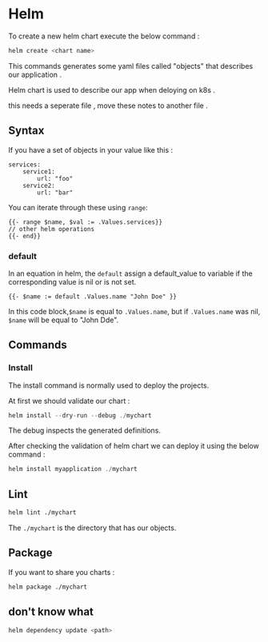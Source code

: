 # Helm

To create a new helm chart execute the below command :
```bash
helm create <chart name>
```

This commands generates some yaml files called "objects" that describes our application .

Helm chart is used to describe our app when deloying on k8s .


this needs a seperate file , move these notes to another file . 

## Syntax 

If you have a set of objects in your value like this :
```
services:
    service1:
        url: "foo"
    service2: 
        url: "bar"
```

You can iterate through these using `range`:

```
{{- range $name, $val := .Values.services}}
// other helm operations 
{{- end}}
```

### default 

In an equation in helm, the `default` assign a default_value to variable if the corresponding value is nil or is not set. 

```
{{- $name := default .Values.name "John Doe" }}
```

In this code block,`$name` is equal to `.Values.name`, but if `.Values.name` was nil, `$name` will be equal to "John Dde".

## Commands

### Install
The install command is normally used to deploy the projects.

At first we should validate our chart : 
```go
helm install --dry-run --debug ./mychart
```
The debug inspects the generated definitions.

After checking the validation of helm chart we can deploy it using the below command : 
```go
helm install myapplication ./mychart 
```

## Lint
```bash
helm lint ./mychart
```
The `./mychart` is the directory that has our objects.

## Package 
If you want to share you charts : 
```bash
helm package ./mychart
```

## don't know what 
```bash
helm dependency update <path>
```
